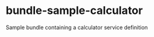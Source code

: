 bundle-sample-calculator
========================

Sample bundle containing a calculator service definition
